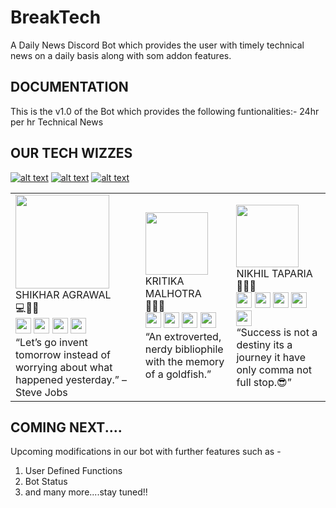 # BreakTech

A Daily News Discord Bot which provides the user with timely technical news on a daily basis along with som addon features.

## DOCUMENTATION

This is the v1.0 of the Bot which provides the following funtionalities:- 
24hr per hr Technical News

## OUR TECH WIZZES
<!-- Please don't remove this: Grab your social icons from https://github.com/carlsednaoui/gitsocial -->
[![alt text][1.1]][1]
[![alt text][2.1]][2]
[![alt text][6.1]][6]
<!-- icons with padding -->

[1.1]: http://i.imgur.com/tXSoThF.png (twitter icon with padding)
[2.1]: http://i.imgur.com/P3YfQoD.png (facebook icon with padding)
[6.1]: http://i.imgur.com/0o48UoR.png (github icon with padding)

<!-- links to your social media accounts -->
<!-- update these accordingly -->

[1]: http://www.twitter.com/carlsednaoui
[2]: http://www.facebook.com/sednaoui
[6]: http://www.github.com/carlsednaoui

<table>
  <tr>
    <td>
      <img src="https://imgur.com/xlUR625.jpg" height="150"><br>
        SHIKHAR AGRAWAL<br>
        💻🏓🏸<br>
      <a href="https://twitter.com/Shikhar31562863"><img src="https://static01.nyt.com/images/2014/08/10/magazine/10wmt/10wmt-superJumbo-v4.jpg" height="25"></a>
      <a href="https://www.instagram.com/showrockerman19/"><img src="https://workingwithdog.com/wp-content/uploads/2016/05/new_instagram_logo-1024x1024.jpg" height="25"></a>
      <a href="https://www.linkedin.com/in/shikhar-agrawal-5b42b0198/"><img src="https://upload.wikimedia.org/wikipedia/commons/c/ca/LinkedIn_logo_initials.png" height="25"></a>
      <a href="https://github.com/shikharagrawal2002"><img src="https://github.githubassets.com/images/modules/logos_page/GitHub-Mark.png" height="25"></a><br>
      “Let’s go invent tomorrow instead of worrying about what happened yesterday.” – Steve Jobs
    </td>
    <td>
      <img src="" height="100"><br>
      KRITIKA MALHOTRA<br>
      🤍🥺💃<br>
      <a href="https://twitter.com/kritical1326"><img src="https://static01.nyt.com/images/2014/08/10/magazine/10wmt/10wmt-superJumbo-v4.jpg" height="25"></a>
      <a href="https://www.instagram.com/kritical1326/"><img src="https://workingwithdog.com/wp-content/uploads/2016/05/new_instagram_logo-1024x1024.jpg" height="25"></a>
      <a href="https://www.linkedin.com/in/kritika-m-1a80721b9/"><img src="https://upload.wikimedia.org/wikipedia/commons/c/ca/LinkedIn_logo_initials.png" height="25"></a>
      <a href="https://github.com/kritical1326"><img src="https://github.githubassets.com/images/modules/logos_page/GitHub-Mark.png" height="25"></a><br>
        “An extroverted, nerdy bibliophile with the memory of a goldfish.”
    </td>
    <td>
      <img src="" height="100"><br>
      NIKHIL TAPARIA<br>
     🤟🥳😘<br>
      <a href="https://twitter.com/NIKHILJITAPARIA"><img src="https://static01.nyt.com/images/2014/08/10/magazine/10wmt/10wmt-superJumbo-v4.jpg" height="25"></a>
      <a href="https://www.facebook.com/nikhil.taparia.51"><img src="https://image.flaticon.com/icons/png/512/124/124010.png" height="25"></a>
      <a href="https://www.instagram.com/unique_niki/"><img src="https://workingwithdog.com/wp-content/uploads/2016/05/new_instagram_logo-1024x1024.jpg" height="25"></a>
      <a href="https://www.linkedin.com/in/nikhil-taparia-192691208"><img src="https://upload.wikimedia.org/wikipedia/commons/c/ca/LinkedIn_logo_initials.png" height="25"></a>
      <a href="https://github.com/taparia11/"><img src="https://github.githubassets.com/images/modules/logos_page/GitHub-Mark.png" height="25"></a><br>
        “Success is not a destiny its a journey it have only comma not full stop.😎”
    </td>
  </tr>
</table>

## COMING NEXT....

Upcoming modifications in our bot with further features such as - 

1. User Defined Functions
2. Bot Status
3. and many more....stay tuned!!
